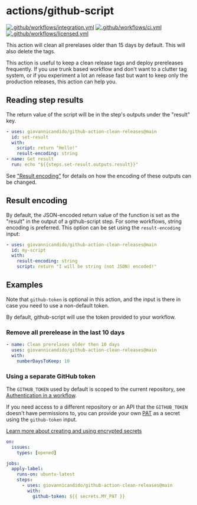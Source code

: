 # actions/github-script

[![.github/workflows/integration.yml](https://github.com/giovannicandido/github-action-clean-releases/workflows/Integration/badge.svg?event=push&branch=main)](https://github.com/actions/github-script/actions?query=workflow%3AIntegration+branch%3Amain+event%3Apush)
[![.github/workflows/ci.yml](https://github.com/giovannicandido/github-action-clean-releases/workflows/CI/badge.svg?event=push&branch=main)](https://github.com/actions/github-script/actions?query=workflow%3ACI+branch%3Amain+event%3Apush)
[![.github/workflows/licensed.yml](https://github.com/giovannicandido/github-action-clean-releases/workflows/Licensed/badge.svg?event=push&branch=main)](https://github.com/actions/github-script/actions?query=workflow%3ALicensed+branch%3Amain+event%3Apush)

This action will clean all prerelases older than 15 days by default. This will also delete the tags.

This action is useful to keep a clean release tags and deploy prereleases frequently. If you use trunk based workflow
and don't want to a clutter tag system, or if you experiment a lot an release fast but want to keep only the production releases,
this action can help you.

## Reading step results

The return value of the script will be in the step's outputs under the
"result" key.

```yaml
- uses: giovannicandido/github-action-clean-releases@main
  id: set-result
  with:
    script: return "Hello!"
    result-encoding: string
- name: Get result
  run: echo "${{steps.set-result.outputs.result}}"
```

See ["Result encoding"](#result-encoding) for details on how the encoding of
these outputs can be changed.

## Result encoding

By default, the JSON-encoded return value of the function is set as the "result" in the
output of a github-script step. For some workflows, string encoding is preferred. This option can be set using the
`result-encoding` input:

```yaml
- uses: giovannicandido/github-action-clean-releases@main
  id: my-script
  with:
    result-encoding: string
    script: return "I will be string (not JSON) encoded!"
```

## Examples

Note that `github-token` is optional in this action, and the input is there
in case you need to use a non-default token.

By default, github-script will use the token provided to your workflow.

### Remove all prerelease in the last 10 days

```yaml
- name: Clean prerelases older then 10 days
  uses: giovannicandido/github-action-clean-releases@main
  with:
    numberDaysToKeep: 10
```

### Using a separate GitHub token

The `GITHUB_TOKEN` used by default is scoped to the current repository, see [Authentication in a workflow](https://docs.github.com/actions/reference/authentication-in-a-workflow).

If you need access to a different repository or an API that the `GITHUB_TOKEN` doesn't have permissions to, you can provide your own [PAT](https://help.github.com/github/authenticating-to-github/creating-a-personal-access-token-for-the-command-line) as a secret using the `github-token` input.

[Learn more about creating and using encrypted secrets](https://docs.github.com/actions/reference/encrypted-secrets)

```yaml
on:
  issues:
    types: [opened]

jobs:
  apply-label:
    runs-on: ubuntu-latest
    steps:
      - uses: giovannicandido/github-action-clean-releases@main
        with:
          github-token: ${{ secrets.MY_PAT }}
```